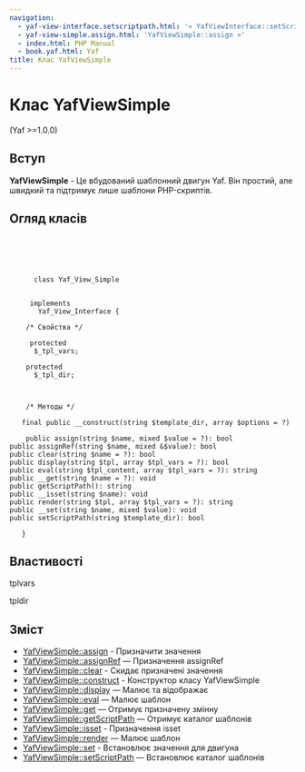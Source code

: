 ```yaml
---
navigation:
  - yaf-view-interface.setscriptpath.html: '« YafViewInterface::setScriptPath'
  - yaf-view-simple.assign.html: 'YafViewSimple::assign »'
  - index.html: PHP Manual
  - book.yaf.html: Yaf
title: Клас YafViewSimple
---
```

# Клас YafViewSimple

(Yaf >=1.0.0)

## Вступ

**YafViewSimple** - Це вбудований шаблонний двигун Yaf. Він простий, але швидкий та підтримує лише шаблони PHP-скриптів.

## Огляд класів

```classsynopsis


    
    
     
      class Yaf_View_Simple
     

     implements 
       Yaf_View_Interface {
    
    /* Свойства */
    
     protected
      $_tpl_vars;

    protected
      $_tpl_dir;



    /* Методы */
    
   final public __construct(string $template_dir, array $options = ?)

    public assign(string $name, mixed $value = ?): bool
public assignRef(string $name, mixed &$value): bool
public clear(string $name = ?): bool
public display(string $tpl, array $tpl_vars = ?): bool
public eval(string $tpl_content, array $tpl_vars = ?): string
public __get(string $name = ?): void
public getScriptPath(): string
public __isset(string $name): void
public render(string $tpl, array $tpl_vars = ?): string
public __set(string $name, mixed $value): void
public setScriptPath(string $template_dir): bool

   }
```

## Властивості

tplvars

tpldir

## Зміст

-   [YafViewSimple::assign](yaf-view-simple.assign.html) - Призначити значення
-   [YafViewSimple::assignRef](yaf-view-simple.assignref.html) — Призначення assignRef
-   [YafViewSimple::clear](yaf-view-simple.clear.html) - Скидає призначені значення
-   [YafViewSimple::construct](yaf-view-simple.construct.html) - Конструктор класу YafViewSimple
-   [YafViewSimple::display](yaf-view-simple.display.html) — Малює та відображає
-   [YafViewSimple::eval](yaf-view-simple.eval.html) — Малює шаблон
-   [YafViewSimple::get](yaf-view-simple.get.html) — Отримує призначену змінну
-   [YafViewSimple::getScriptPath](yaf-view-simple.getscriptpath.html) — Отримує каталог шаблонів
-   [YafViewSimple::isset](yaf-view-simple.isset.html) - Призначення isset
-   [YafViewSimple::render](yaf-view-simple.render.html) — Малює шаблон
-   [YafViewSimple::set](yaf-view-simple.set.html) - Встановлює значення для двигуна
-   [YafViewSimple::setScriptPath](yaf-view-simple.setscriptpath.html) — Встановлює каталог шаблонів
